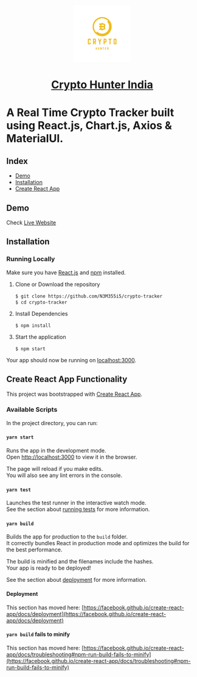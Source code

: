 <div align="center">
    <a href="https://cryptohunter-in.netlify.app">
        <img src="https://github.com/N3M355i5/crypto-tracker/blob/main/public/logo512.png" width="150" height="150" alt="Crypto Hunter Icon">
    </a>
    <h1>
        <a href="https://cryptohunter-in.netlify.app">
            Crypto Hunter India
        </a>
    </h1>
</div>


# A Real Time Crypto Tracker built using React.js, Chart.js, Axios & MaterialUI.

## Index
+ [Demo](#demo)
+ [Installation](#installation)
+ [Create React App](#create-react-app)

## Demo<a name="demo"></a>
Check [Live Website](http://cryptohunter-in.netlify.app)

## Installation<a name="installation"></a>
### Running Locally
Make sure you have [React.js](https://reactjs.org/) and [npm](https://www.npmjs.com/) installed.

1. Clone or Download the repository

	```
	$ git clone https://github.com/N3M355i5/crypto-tracker
	$ cd crypto-tracker
	```
2. Install Dependencies

	```
	$ npm install
	```
3. Start the application

	```
	$ npm start
	```
Your app should now be running on [localhost:3000](http://localhost:3000/).

## Create React App Functionality<a name="create-react-app"></a>

This project was bootstrapped with [Create React App](https://github.com/facebook/create-react-app).

### Available Scripts

In the project directory, you can run:

#### `yarn start`

Runs the app in the development mode.\
Open [http://localhost:3000](http://localhost:3000) to view it in the browser.

The page will reload if you make edits.\
You will also see any lint errors in the console.

#### `yarn test`

Launches the test runner in the interactive watch mode.\
See the section about [running tests](https://facebook.github.io/create-react-app/docs/running-tests) for more information.

#### `yarn build`

Builds the app for production to the `build` folder.\
It correctly bundles React in production mode and optimizes the build for the best performance.

The build is minified and the filenames include the hashes.\
Your app is ready to be deployed!

See the section about [deployment](https://facebook.github.io/create-react-app/docs/deployment) for more information.

#### Deployment

This section has moved here: [https://facebook.github.io/create-react-app/docs/deployment](https://facebook.github.io/create-react-app/docs/deployment)

#### `yarn build` fails to minify

This section has moved here: [https://facebook.github.io/create-react-app/docs/troubleshooting#npm-run-build-fails-to-minify](https://facebook.github.io/create-react-app/docs/troubleshooting#npm-run-build-fails-to-minify)
